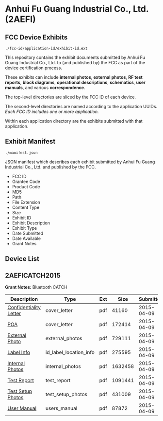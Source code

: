# Anhui Fu Guang Industrial Co., Ltd. (2AEFI)
## FCC Device Exhibits

```
./fcc-id/application-id/exhibit-id.ext
```

This repository contains the exhibit documents submitted by Anhui Fu Guang Industrial Co., Ltd. to (and published by) the FCC as part of the device certification process.

These exhibits can include **internal photos**, **external photos**, **RF test reports**, **block diagrams**, **operational descriptions**, **schematics**, **user manuals**, and various **correspondence**.

The top-level directories are sliced by the FCC ID of each device.

The second-level directories are named according to the application UUIDs. *Each FCC ID includes one or more application.*

Within each application directory are the exhibits submitted with that application. 

## Exhibit Manifest

```
./manifest.json
```

JSON manifest which describes each exhibit submitted by Anhui Fu Guang Industrial Co., Ltd. and published by the FCC.

- FCC ID
- Grantee Code
- Product Code
- MD5
- Path
- File Extension
- Content Type
- Size
- Exhibit ID
- Exhibit Description
- Exhibit Type
- Date Submitted
- Date Available
- Grant Notes

## Device List
## 2AEFICATCH2015
**Grant Notes:** Bluetooth CATCH

| Description | Type | Ext | Size | Submitted | Available |
| ----------- | ---- | --- | ---- | --------- | --------- |
| [Confidentiality Letter](2AEFICATCH2015/95285a7268233a591189d58ad0a3c97b/2579108.pdf) | cover_letter | pdf | 41160 | 2015-04-09 | 2015-04-09 |
| [POA](2AEFICATCH2015/95285a7268233a591189d58ad0a3c97b/2579112.pdf) | cover_letter | pdf | 172414 | 2015-04-09 | 2015-04-09 |
| [External Photo](2AEFICATCH2015/95285a7268233a591189d58ad0a3c97b/2579109.pdf) | external_photos | pdf | 729111 | 2015-04-09 | 2015-04-09 |
| [Label Info](2AEFICATCH2015/95285a7268233a591189d58ad0a3c97b/2579111.pdf) | id_label_location_info | pdf | 275595 | 2015-04-09 | 2015-04-09 |
| [Internal Photos](2AEFICATCH2015/95285a7268233a591189d58ad0a3c97b/2579110.pdf) | internal_photos | pdf | 1632458 | 2015-04-09 | 2015-04-09 |
| [Test Report](2AEFICATCH2015/95285a7268233a591189d58ad0a3c97b/2579107.pdf) | test_report | pdf | 1091441 | 2015-04-09 | 2015-04-09 |
| [Test Setup Photos](2AEFICATCH2015/95285a7268233a591189d58ad0a3c97b/2579113.pdf) | test_setup_photos | pdf | 431009 | 2015-04-09 | 2015-04-09 |
| [User Manual](2AEFICATCH2015/95285a7268233a591189d58ad0a3c97b/2579114.pdf) | users_manual | pdf | 87872 | 2015-04-09 | 2015-04-09 |
